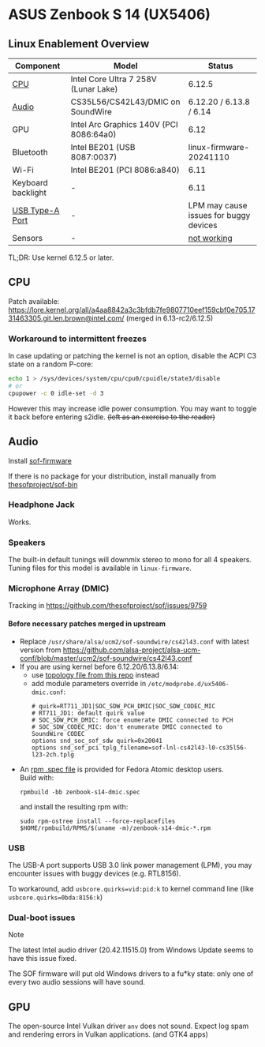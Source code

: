# ASUS Zenbook S 14 (UX5406)

## Linux Enablement Overview

| Component | Model | Status |
|-|-|-|
| [CPU](#cpu) | Intel Core Ultra 7 258V (Lunar Lake) | 6.12.5 |
| [Audio](#audio) | CS35L56/CS42L43/DMIC on SoundWire | 6.12.20 / 6.13.8 / 6.14 |
| GPU | Intel Arc Graphics 140V (PCI 8086:64a0) | 6.12 |
| Bluetooth | Intel BE201 (USB 8087:0037) | linux-firmware-20241110 |
| Wi-Fi | Intel BE201 (PCI 8086:a840) | 6.11 |
| Keyboard backlight | - | 6.11 |
| [USB Type-A Port](#USB) | - | LPM may cause issues for buggy devices |
| Sensors | - | [not working](https://github.com/dantmnf/zenbook-s14-linux/issues/5) |

TL;DR: Use kernel 6.12.5 or later.

## CPU

Patch available: https://lore.kernel.org/all/a4aa8842a3c3bfdb7fe9807710eef159cbf0e705.1731463305.git.len.brown@intel.com/ (merged in 6.13-rc2/6.12.5)

### Workaround to intermittent freezes

In case updating or patching the kernel is not an option, disable the ACPI C3 state on a random P-core:

```bash
echo 1 > /sys/devices/system/cpu/cpu0/cpuidle/state3/disable
# or
cpupower -c 0 idle-set -d 3
```

However this may increase idle power consumption. You may want to toggle it back before entering s2idle. ~~(left as an exercise to the reader)~~

## Audio

Install [sof-firmware](https://pkgs.org/search/?q=sof-lnl-cs42l43-l0-cs35l56-l23-2ch.tplg)

If there is no package for your distribution, install manually from [thesofproject/sof-bin](https://github.com/thesofproject/sof-bin)

### Headphone Jack

Works.

### Speakers

The built-in default tunings will downmix stereo to mono for all 4 speakers. Tuning files for this model is available in `linux-firmware`.

### Microphone Array (DMIC)

Tracking in https://github.com/thesofproject/sof/issues/9759

#### Before necessary patches merged in upstream

* Replace `/usr/share/alsa/ucm2/sof-soundwire/cs42l43.conf` with latest version from https://github.com/alsa-project/alsa-ucm-conf/blob/master/ucm2/sof-soundwire/cs42l43.conf
* If you are using kernel before 6.12.20/6.13.8/6.14:
  - use [topology file from this repo](firmware/intel/sof-ipc4-tplg/sof-lnl-cs42l43-l0-cs35l56-l23-2ch.tplg) instead
  - add module parameters override in `/etc/modprobe.d/ux5406-dmic.conf`:
    ```
    # quirk=RT711_JD1|SOC_SDW_PCH_DMIC|SOC_SDW_CODEC_MIC
    # RT711_JD1: default quirk value
    # SOC_SDW_PCH_DMIC: force enumerate DMIC connected to PCH
    # SOC_SDW_CODEC_MIC: don't enumerate DMIC connected to SoundWire CODEC
    options snd_soc_sof_sdw quirk=0x20041
    options snd_sof_pci tplg_filename=sof-lnl-cs42l43-l0-cs35l56-l23-2ch.tplg
    ```
* An [rpm .spec file](zenbook-s14-dmic.spec) is provided for Fedora Atomic desktop users.  
  Build with:
  ```
  rpmbuild -bb zenbook-s14-dmic.spec
  ```
  and install the resulting rpm with:
  ```
  sudo rpm-ostree install --force-replacefiles $HOME/rpmbuild/RPMS/$(uname -m)/zenbook-s14-dmic-*.rpm
  ```

### USB

The USB-A port supports USB 3.0 link power management (LPM), you may encounter issues with buggy devices (e.g. RTL8156).

To workaround, add `usbcore.quirks=vid:pid:k` to kernel command line (like `usbcore.quirks=0bda:8156:k`)

### Dual-boot issues

> [!NOTE]
> The latest Intel audio driver (20.42.11515.0) from Windows Update seems to have this issue fixed.

The SOF firmware will put old Windows drivers to a fu*ky state: only one of every two audio sessions will have sound.

## GPU

The open-source Intel Vulkan driver `anv` does not sound. Expect log spam and rendering errors in Vulkan applications. (and GTK4 apps)
